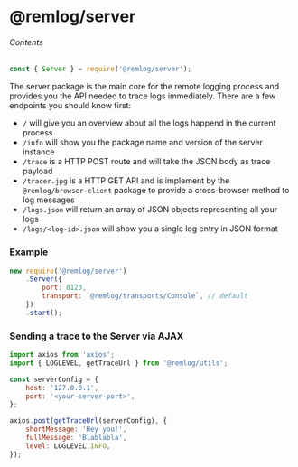 # @remlog/server

###### Contents

```js
const { Server } = require('@remlog/server');
```

The server package is the main core for the remote logging process and provides you the API needed to trace logs immediately.
There are a few endpoints you should know first:

* `/` will give you an overview about all the logs happend in the current process
* `/info` will show you the package name and version of the server instance
* `/trace` is a HTTP POST route and will take the JSON body as trace payload
* `/tracer.jpg` is a HTTP GET API and is implement by the `@remlog/browser-client` package to provide a cross-browser method to log messages
* `/logs.json` will return an array of JSON objects representing all your logs
* `/logs/<log-id>.json` will show you a single log entry in JSON format

### Example

```js
new require('@remlog/server')
    .Server({
        port: 8123,
        transport: `@remlog/transports/Console`, // default
    })
    .start();
```

### Sending a trace to the Server via AJAX

```js
import axios from 'axios';
import { LOGLEVEL, getTraceUrl } from '@remlog/utils';

const serverConfig = {
    host: '127.0.0.1',
    port: '<your-server-port>',
};

axios.post(getTraceUrl(serverConfig), {
    shortMessage: 'Hey you!',
    fullMessage: 'Blablabla',
    level: LOGLEVEL.INFO,
});
```
